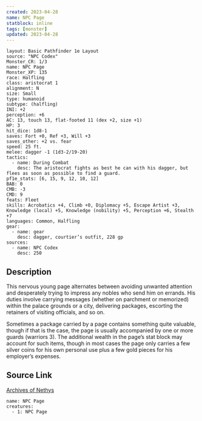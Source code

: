 ```yaml
---
created: 2023-04-28
name: NPC Page
statblock: inline
tags: [monster]
updated: 2023-04-28
---
```

```statblock
layout: Basic Pathfinder 1e Layout
source: "NPC Codex"
Monster_CR: 1/3
name: NPC Page
Monster_XP: 135
race: Halfling
class: aristocrat 1
alignment: N
size: Small
type: humanoid
subtype: (halfling)
INI: +2
perception: +6
AC: 13, touch 13, flat-footed 11 (dex +2, size +1)
HP: 3
hit_dice: 1d8-1
saves: Fort +0, Ref +3, Will +3
saves_other: +2 vs. fear
speed: 25 ft.
melee: dagger -1 (1d3-2/19-20)
tactics:
  - name: During Combat
    desc: The aristocrat fights as best he can with his dagger, but flees as soon as possible to find a guard.
pf1e_stats: [6, 15, 9, 12, 10, 12]
BAB: 0
CMB: -3
CMD: 9
feats: Fleet
skills: Acrobatics +4, Climb +0, Diplomacy +5, Escape Artist +3, Knowledge (local) +5, Knowledge (nobility) +5, Perception +6, Stealth +7
languages: Common, Halfling
gear:
  - name: gear
    desc: dagger, courtier’s outfit, 228 gp
sources:
  - name: NPC Codex
    desc: 250
```
## Description
This nervous young page alternates between avoiding unwanted attention and desperately trying to impress any nobles who send him on errands. His duties involve carrying messages (whether on parchment or memorized) within the palace grounds or a city, delivering packages, escorting the retainers of visiting officials, and so on.

Sometimes a package carried by a page contains something quite valuable, though if that is the case, the page is usually accompanied by one or more guards (warriors 3). The additional wealth in the page’s stat block may account for such items, though in most cases the page only carries a few silver coins for his own personal use plus a few gold pieces for his employer’s expenses.
## Source Link
[Archives of Nethys](https://aonprd.com/NPCDisplay.aspx?ItemName=Page)
```encounter-table
name: NPC Page
creatures:
  - 1: NPC Page
```
